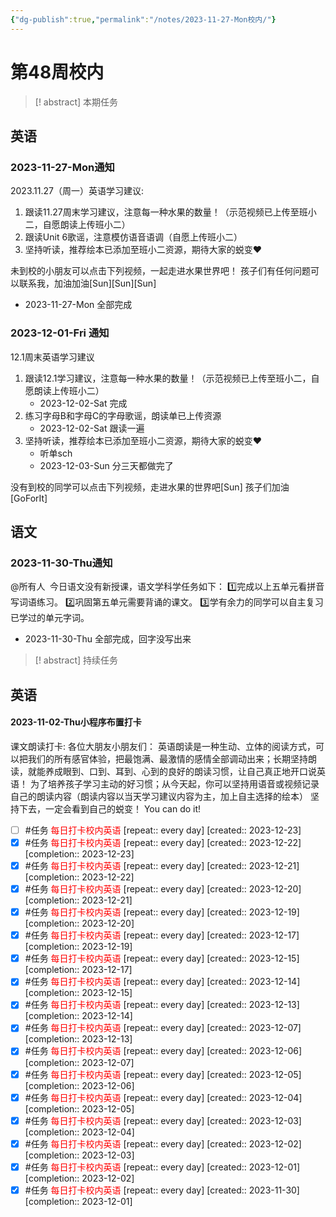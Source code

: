```yaml
---
{"dg-publish":true,"permalink":"/notes/2023-11-27-Mon校内/"}
---
```



# 第48周校内
> [! abstract] 本期任务
## 英语
### 2023-11-27-Mon通知
2023.11.27（周一）英语学习建议:
1. 跟读11.27周末学习建议，注意每一种水果的数量！（示范视频已上传至班小二，自愿朗读上传班小二）
1. 跟读Unit 6歌谣，注意模仿语音语调（自愿上传班小二）
2. 坚持听读，推荐绘本已添加至班小二资源，期待大家的蜕变❤️

未到校的小朋友可以点击下列视频，一起走进水果世界吧！
孩子们有任何问题可以联系我，加油加油[Sun][Sun][Sun]
- 2023-11-27-Mon 全部完成
### 2023-12-01-Fri 通知
12.1周末英语学习建议
1. 跟读12.1学习建议，注意每一种水果的数量！（示范视频已上传至班小二，自愿朗读上传班小二）
	- 2023-12-02-Sat 完成
1. 练习字母B和字母C的字母歌谣，朗读单已上传资源
	- 2023-12-02-Sat 跟读一遍
2.  坚持听读，推荐绘本已添加至班小二资源，期待大家的蜕变❤
	- 听单sch
	- 2023-12-03-Sun 分三天都做完了

没有到校的同学可以点击下列视频，走进水果的世界吧[Sun]
孩子们加油[GoForIt]
## 语文
### 2023-11-30-Thu通知
@所有人 
今日语文没有新授课，语文学科学任务如下：
1️⃣完成以上五单元看拼音写词语练习。
2️⃣巩固第五单元需要背诵的课文。
3️⃣学有余力的同学可以自主复习已学过的单元字词。
- 2023-11-30-Thu 全部完成，回字没写出来

> [! abstract] 持续任务
## 英语

<div class="transclusion internal-embed is-loaded"><div class="markdown-embed">



#### 2023-11-02-Thu小程序布置打卡


课文朗读打卡:
各位大朋友小朋友们：
      英语朗读是一种生动、立体的阅读方式，可以把我们的所有感官体验，把最饱满、最激情的感情全部调动出来；长期坚持朗读，就能养成眼到、口到、耳到、心到的良好的朗读习惯，让自己真正地开口说英语！
为了培养孩子学习主动的好习惯；从今天起，你可以坚持用语音或视频记录自己的朗读内容（朗读内容以当天学习建议内容为主，加上自主选择的绘本）
坚持下去，一定会看到自己的蜕变！
You can do it! 
- [ ] #任务 <font color=red>每日打卡校内英语</font>  [repeat:: every day]  [created:: 2023-12-23]
- [x] #任务 <font color=red>每日打卡校内英语</font>  [repeat:: every day]  [created:: 2023-12-22]  [completion:: 2023-12-23]
- [x] #任务 <font color=red>每日打卡校内英语</font>  [repeat:: every day]  [created:: 2023-12-21]  [completion:: 2023-12-22]
- [x] #任务 <font color=red>每日打卡校内英语</font>  [repeat:: every day]  [created:: 2023-12-20]  [completion:: 2023-12-21]
- [x] #任务 <font color=red>每日打卡校内英语</font>  [repeat:: every day]  [created:: 2023-12-19]  [completion:: 2023-12-20]
- [x] #任务 <font color=red>每日打卡校内英语</font>  [repeat:: every day]  [created:: 2023-12-17]  [completion:: 2023-12-19]
- [x] #任务 <font color=red>每日打卡校内英语</font>  [repeat:: every day]  [created:: 2023-12-15]  [completion:: 2023-12-17]
- [x] #任务 <font color=red>每日打卡校内英语</font>  [repeat:: every day]  [created:: 2023-12-14]  [completion:: 2023-12-15]
- [x] #任务 <font color=red>每日打卡校内英语</font>  [repeat:: every day]  [created:: 2023-12-13]  [completion:: 2023-12-14]
- [x] #任务 <font color=red>每日打卡校内英语</font>  [repeat:: every day]  [created:: 2023-12-07]  [completion:: 2023-12-13]
- [x] #任务 <font color=red>每日打卡校内英语</font>  [repeat:: every day]  [created:: 2023-12-06]  [completion:: 2023-12-07]
- [x] #任务 <font color=red>每日打卡校内英语</font>  [repeat:: every day]  [created:: 2023-12-05]  [completion:: 2023-12-06]
- [x] #任务 <font color=red>每日打卡校内英语</font>  [repeat:: every day]  [created:: 2023-12-04]  [completion:: 2023-12-05]
- [x] #任务 <font color=red>每日打卡校内英语</font>  [repeat:: every day]  [created:: 2023-12-03]  [completion:: 2023-12-04]
- [x] #任务 <font color=red>每日打卡校内英语</font>  [repeat:: every day]  [created:: 2023-12-02]  [completion:: 2023-12-03]
- [x] #任务 <font color=red>每日打卡校内英语</font>  [repeat:: every day]  [created:: 2023-12-01]  [completion:: 2023-12-02]
- [x] #任务 <font color=red>每日打卡校内英语</font>  [repeat:: every day]  [created:: 2023-11-30]  [completion:: 2023-12-01]

</div></div>

